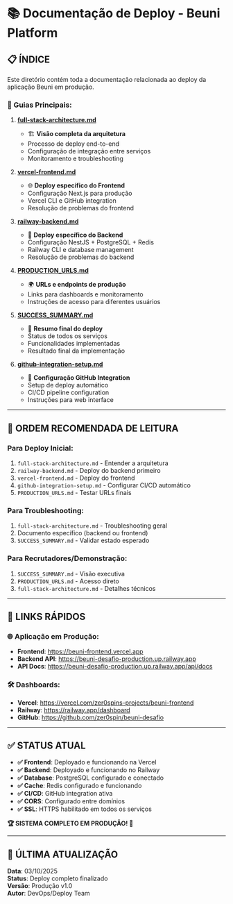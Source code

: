 # 📚 Documentação de Deploy - Beuni Platform

## 📋 **ÍNDICE**

Este diretório contém toda a documentação relacionada ao deploy da aplicação Beuni em produção.

### **📖 Guias Principais:**

1. **[full-stack-architecture.md](./full-stack-architecture.md)**
   - 🏗️ **Visão completa da arquitetura**
   - Processo de deploy end-to-end
   - Configuração de integração entre serviços
   - Monitoramento e troubleshooting

2. **[vercel-frontend.md](./vercel-frontend.md)**
   - 🌐 **Deploy específico do Frontend**
   - Configuração Next.js para produção
   - Vercel CLI e GitHub integration
   - Resolução de problemas do frontend

3. **[railway-backend.md](./railway-backend.md)**
   - 🚂 **Deploy específico do Backend**
   - Configuração NestJS + PostgreSQL + Redis
   - Railway CLI e database management
   - Resolução de problemas do backend

4. **[PRODUCTION_URLS.md](./PRODUCTION_URLS.md)**
   - 🌍 **URLs e endpoints de produção**
   - Links para dashboards e monitoramento
   - Instruções de acesso para diferentes usuários

5. **[SUCCESS_SUMMARY.md](./SUCCESS_SUMMARY.md)**
   - 🎉 **Resumo final do deploy**
   - Status de todos os serviços
   - Funcionalidades implementadas
   - Resultado final da implementação

6. **[github-integration-setup.md](./github-integration-setup.md)**
   - 🔗 **Configuração GitHub Integration**
   - Setup de deploy automático
   - CI/CD pipeline configuration
   - Instruções para web interface

---

## 🚀 **ORDEM RECOMENDADA DE LEITURA**

### **Para Deploy Inicial:**
1. `full-stack-architecture.md` - Entender a arquitetura
2. `railway-backend.md` - Deploy do backend primeiro
3. `vercel-frontend.md` - Deploy do frontend
4. `github-integration-setup.md` - Configurar CI/CD automático
5. `PRODUCTION_URLS.md` - Testar URLs finais

### **Para Troubleshooting:**
1. `full-stack-architecture.md` - Troubleshooting geral
2. Documento específico (backend ou frontend)
3. `SUCCESS_SUMMARY.md` - Validar estado esperado

### **Para Recrutadores/Demonstração:**
1. `SUCCESS_SUMMARY.md` - Visão executiva
2. `PRODUCTION_URLS.md` - Acesso direto
3. `full-stack-architecture.md` - Detalhes técnicos

---

## 🎯 **LINKS RÁPIDOS**

### **🌐 Aplicação em Produção:**
- **Frontend**: https://beuni-frontend.vercel.app
- **Backend API**: https://beuni-desafio-production.up.railway.app
- **API Docs**: https://beuni-desafio-production.up.railway.app/api/docs

### **🛠️ Dashboards:**
- **Vercel**: https://vercel.com/zer0spins-projects/beuni-frontend
- **Railway**: https://railway.app/dashboard
- **GitHub**: https://github.com/zer0spin/beuni-desafio

---

## ✅ **STATUS ATUAL**

- **✅ Frontend**: Deployado e funcionando na Vercel
- **✅ Backend**: Deployado e funcionando no Railway
- **✅ Database**: PostgreSQL configurado e conectado
- **✅ Cache**: Redis configurado e funcionando
- **✅ CI/CD**: GitHub integration ativa
- **✅ CORS**: Configurado entre domínios
- **✅ SSL**: HTTPS habilitado em todos os serviços

**🏆 SISTEMA COMPLETO EM PRODUÇÃO! 🚀**

---

## 📝 **ÚLTIMA ATUALIZAÇÃO**

**Data**: 03/10/2025  
**Status**: Deploy completo finalizado  
**Versão**: Produção v1.0  
**Autor**: DevOps/Deploy Team